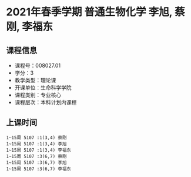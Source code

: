 # 2021年春季学期 普通生物化学 李旭, 蔡刚, 李福东






## 课程信息

- 课程号：008027.01
- 学分：3
- 教学类型：理论课
- 开课单位：生命科学学院
- 课程类别：专业核心
- 课程层次：本科计划内课程

## 上课时间

```
1~15周 5107 :1(3,4) 蔡刚
1~15周 5107 :1(3,4) 李旭
1~15周 5107 :1(3,4) 李福东
1~15周 5107 :3(6,7) 蔡刚
1~15周 5107 :3(6,7) 李旭
1~15周 5107 :3(6,7) 李福东
```

